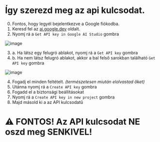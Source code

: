 # Így szerezd meg az api kulcsodat.

0. Fontos, hogy legyél bejelentkezve a Google fiókodba.
1. Keresd fel az [ai.google.dev](https://ai.google.dev/gemini-api) oldalt.
2. Nyomj rá a `Get API key in Google AI Studio` gombra

![image](https://github.com/user-attachments/assets/8a2468c1-9080-4a79-9521-f43bef71eb4a)

3. a. Ha látsz egy felugró ablakot, nyomj rá a `Get API key` gombra
3. b. Ha nem látsz felugró ablakot, akkor a bal felső sarokban található `Get API key` gombra

![image](https://github.com/user-attachments/assets/93a80f76-517a-4b9b-82e1-e05770e363a1)

4. Fogadj el minden feltételt. *(természetesen miután elolvastad őket)*
5. Utánna nyomj rá a `Create API key` gombra
6. Fogadd el a biztonsági beállításokat
7. Nyomj rá a `Create API key in new project` gombra
8. Majd másold ki a az API kulcsodatű
   
# **⚠️ FONTOS! Az API kulcsodat NE oszd meg SENKIVEL!**
